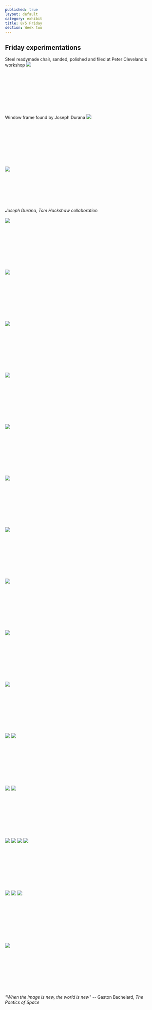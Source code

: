 ```yaml
---
published: true
layout: default
category: exhibit
title: 8/5 Friday
section: Week two
---
```


## Friday experimentations

Steel readymade chair, sanded, polished and filed at Peter Cleveland's workshop
<img src="https://i.imgur.com/njvM5POl.jpg">
<br><br>
<br><br>
<br><br>
<br><br>
<br><br>
Window frame found by Joseph Durana
<img src="https://i.imgur.com/WsTpkXyl.jpg">
<br><br>
<br><br>
<br><br>
<br><br>
<br><br>
<img src="https://i.imgur.com/07z36eNl.jpg">
<br><br>
<br><br>
<br><br>
<br><br>
_Joseph Durana, Tom Hackshaw collaboration_
<br><br>
<img src="https://i.imgur.com/rHDPjlLl.jpg">
<br><br>
<br><br>
<br><br>
<br><br>
<br><br>
<img src="https://i.imgur.com/YtADQMQl.jpg">
<br><br>
<br><br>
<br><br>
<br><br>
<br><br>
<img src="https://i.imgur.com/2doZhMTl.jpg">
<br><br>
<br><br>
<br><br>
<br><br>
<br><br>
<img src="https://i.imgur.com/1m9ro7Zl.jpg">
<br><br>
<br><br>
<br><br>
<br><br>
<br><br>
<img src="https://i.imgur.com/7pzP2fLl.jpg">
<br><br>
<br><br>
<br><br>
<br><br>
<br><br>
<img src="https://i.imgur.com/n7oNpmal.jpg">
<br><br>
<br><br>
<br><br>
<br><br>
<br><br>
<img src="https://i.imgur.com/2pN7bTJl.jpg">
<br><br>
<br><br>
<br><br>
<br><br>
<br><br>
<img src="https://i.imgur.com/361ApMsl.jpg">
<br><br>
<br><br>
<br><br>
<br><br>
<br><br>
<img src="https://i.imgur.com/knuOEnLl.jpg">
<br><br>
<br><br>
<br><br>
<br><br>
<br><br>
<img src="https://i.imgur.com/To2hbEZl.jpg">
<br><br>
<br><br>
<br><br>
<br><br>
<br><br>
<img src="https://i.imgur.com/BPjT4zCl.jpg">
<img src="https://i.imgur.com/BViGQw4l.jpg">
<br><br>
<br><br>
<br><br>
<br><br>
<br><br>
<img src="https://i.imgur.com/1jtpOjal.jpg">
<img src="https://i.imgur.com/lJ6AgPCl.jpg">
<br><br>
<br><br>
<br><br>
<br><br>
<br><br>
<img src="https://i.imgur.com/2LJKDzTl.jpg">
<img src="https://i.imgur.com/SW3uKKwl.jpg">
<img src="https://i.imgur.com/nTRcLfOl.jpg">
<img src="https://i.imgur.com/D8Ld3w1l.jpg">
<br><br>
<br><br>
<br><br>
<br><br>
<br><br>
<img src="https://i.imgur.com/gvhTdn1l.jpg">
<img src="https://i.imgur.com/HXtnRNCl.jpg">
<img src="https://i.imgur.com/m5tRdArl.jpg">
<br><br>
<br><br>
<br><br>
<br><br>
<br><br>
<img src="https://i.imgur.com/VixeCrCl.jpg">
<br><br>
<br><br>
<br><br>
<br><br>
<br><br>
_"When the image is new, the world is new"_
-- Gaston Bachelard, _The Poetics of Space_

